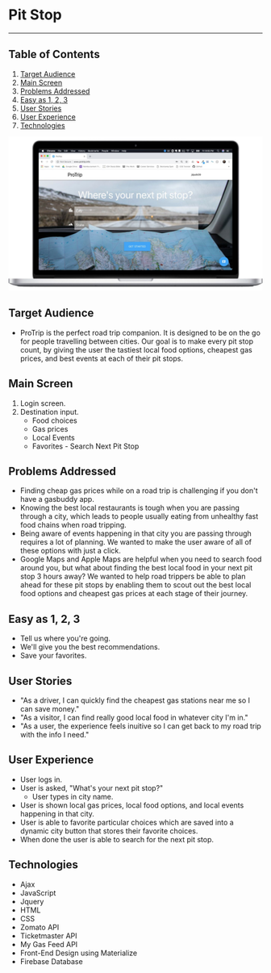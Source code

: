# Pit Stop
----------

## Table of Contents 
1. [Target Audience](#target)
2. [Main Screen](#display)
3. [Problems Addressed](#problems)
4. [Easy as 1, 2, 3](#easy)
5. [User Stories](#stories)
6. [User Experience](#experience)
7. [Technologies](#technologies)


![MainDisplay](/assets/images/display-readme.jpg)
<a name="target"></a>
## Target Audience
* ProTrip is the perfect road trip companion. It is designed to be on the go for people travelling between cities. Our goal is to make every pit stop count, by giving the user the tastiest local food options, cheapest gas prices, and best events at each of their pit stops.

<a name="display"></a>
## Main Screen
1. Login screen.
2. Destination input.
    * Food choices
    * Gas prices
    * Local Events
    * Favorites - Search Next Pit Stop


<a name="problems"></a>
## Problems Addressed
* Finding cheap gas prices while on a road trip is challenging if you don't have a gasbuddy app.
* Knowing the best local restaurants is tough when you are passing through a city, which leads to people usually eating from unhealthy fast food chains when road tripping.
* Being aware of events happening in that city you are passing through requires a lot of planning. We wanted to make the user aware of all of these options with just a click.
* Google Maps and Apple Maps are helpful when you need to search food around you, but what about finding the best local food in your next pit stop 3 hours away? We wanted to help road trippers be able to plan ahead for these pit stops by enabling them to scout out the best local food options and cheapest gas prices at each stage of their journey.


<a name="easy"></a>
## Easy as 1, 2, 3
* Tell us where you're going.
* We'll give you the best recommendations.
* Save your favorites.




<a name="stories"></a>
## User Stories
* "As a driver, I can quickly find the cheapest gas stations near me so I can save money."
* "As a visitor, I can find really good local food in whatever city I'm in."
* "As a user, the experience feels inuitive so I can get back to my road trip with the info I need."


<a name="experience"></a>
## User Experience
* User logs in. 
* User is asked, "What's your next pit stop?"
  * User types in city name.
* User is shown local gas prices, local food options, and local events happening in that city.
* User is able to favorite particular choices which are saved into a dynamic city button that stores their favorite choices.
* When done the user is able to search for the next pit stop.



<a name="technologies"></a>
## Technologies

 - Ajax
 - JavaScript
 - Jquery
 - HTML
 - CSS
 - Zomato API
 - Ticketmaster API
 - My Gas Feed API
 - Front-End Design using Materialize
 - Firebase Database  





